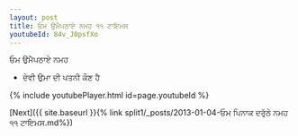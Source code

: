 ```yaml
---
layout: post
title: ਓਮ ਉਮੈਪਠਾਏ ਨਮਹ ੧੧ ਟਾਇਮਸ
youtubeId: 84v_J0psfXo
---
```

 
 
 ਓਮ ਉਮੈਪਠਾਏ ਨਮਹ  
 
 -  ਦੇਵੀ ਉਮਾ ਦੀ ਪਤਨੀ ਕੌਣ ਹੈ 
 
  
 
  
 
 
 
 
 
 


{% include youtubePlayer.html id=page.youtubeId %}
 
[Next]({{ site.baseurl }}{% link  split1/_posts/2013-01-04-ਓਮ ਪਿਨਾਕ ਦਰੁੱਠੇ ਨਮਹ ੧੧ ਟਾਇਮਸ.md%})
 

